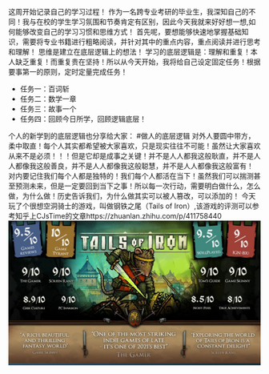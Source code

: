 这周开始记录自己的学习过程！
作为一名跨专业考研的毕业生，我深知自己的不同！我与在校的学生学习氛围和节奏肯定有区别，因此今天我就来好好想一想,如何能够改变自己的学习习惯和思维方式！
首先呢，要想能够快速地掌握基础知识，需要将专业书籍进行粗略阅读，并针对其中的重点内容，重点阅读并进行思考和理解！
思维是建立在底层逻辑上的想法！
学习的底层逻辑是：理解和重复！本人缺乏重复！而重复贵在坚持！所以从今天开始，我将给自己设定固定任务！根据要事第一的原则，定时定量完成任务！
- 任务一：百词斩
- 任务二：数学一章
- 任务三：故事一个
- 任务四：回顾今日所学，回顾逻辑底层！

个人的新学到的底层逻辑也分享给大家：
#做人的底层逻辑
对外人要圆中带方，柔中取直！每个人其实都希望被大家喜欢，只是现实往往不可能！虽然让大家喜欢从来不是必须！！！但是它却是成事之关键！并不是人人都我这般耿直，并不是人人都像我这般善良，并不是人人都像我这般聪慧，并不是人人都像我这般富有！
对内要记住我们每个人都是独特的！我们每个人都活在当下！虽然我们可以揣测甚至预测未来，但是一定要回到当下之事！所以每一次行动，需要明白做什么，怎么做，为什么做！历史告诉我们，为什么做其实可以被人篡改，可以添加的！
今天玩了个很想空洞骑士的游戏，叫做钢铁之尾（Tails of Iron）,该游戏的评测可以参考知乎上CJsTime的文章https://zhuanlan.zhihu.com/p/411758440
![image](https://github.com/Teneeduu/plog/blob/main/%E7%AC%AC%E4%B8%80%E5%91%A8/tails_of_iron.png)
